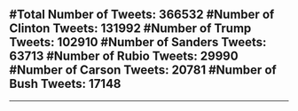 #Total Number of Tweets: 366532 
#Number of Clinton Tweets: 131992
#Number of Trump Tweets: 102910
#Number of Sanders Tweets: 63713
#Number of Rubio Tweets: 29990
#Number of Carson Tweets: 20781
#Number of Bush Tweets: 17148
---
---

